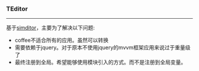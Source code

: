 ### TEditor

---

基于[simditor](https://github.com/mycolorway/simditor)，主要为了解决以下问题:

- coffee不适合所有的应用。虽然可以转换
- 需要依赖于jquery。对于原本不使用jquery的mvvm框架应用来说过于重量级了
- 最终注册到全局。希望能够使用模块引入的方式。而不是注册到全局变量。
